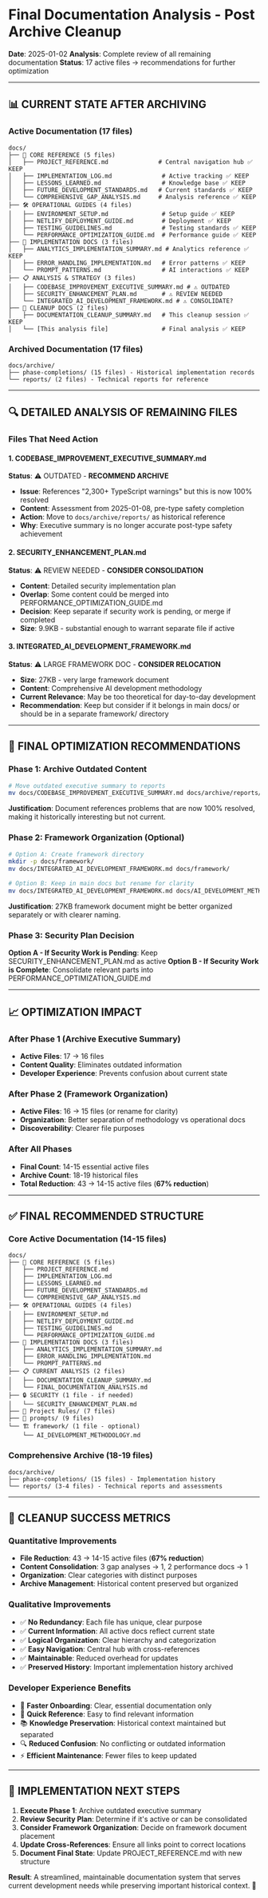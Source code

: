 # Final Documentation Analysis - Post Archive Cleanup

**Date**: 2025-01-02 **Analysis**: Complete review of all remaining
documentation **Status**: 17 active files → recommendations for further
optimization

---

## 📊 **CURRENT STATE AFTER ARCHIVING**

### **Active Documentation (17 files)**

```
docs/
├── 📖 CORE REFERENCE (5 files)
│   ├── PROJECT_REFERENCE.md              # Central navigation hub ✅ KEEP
│   ├── IMPLEMENTATION_LOG.md              # Active tracking ✅ KEEP
│   ├── LESSONS_LEARNED.md                 # Knowledge base ✅ KEEP
│   ├── FUTURE_DEVELOPMENT_STANDARDS.md   # Current standards ✅ KEEP
│   └── COMPREHENSIVE_GAP_ANALYSIS.md     # Analysis reference ✅ KEEP
├── 🛠️ OPERATIONAL GUIDES (4 files)
│   ├── ENVIRONMENT_SETUP.md               # Setup guide ✅ KEEP
│   ├── NETLIFY_DEPLOYMENT_GUIDE.md        # Deployment ✅ KEEP
│   ├── TESTING_GUIDELINES.md              # Testing standards ✅ KEEP
│   └── PERFORMANCE_OPTIMIZATION_GUIDE.md  # Performance guide ✅ KEEP
├── 🎯 IMPLEMENTATION DOCS (3 files)
│   ├── ANALYTICS_IMPLEMENTATION_SUMMARY.md # Analytics reference ✅ KEEP
│   ├── ERROR_HANDLING_IMPLEMENTATION.md   # Error patterns ✅ KEEP
│   └── PROMPT_PATTERNS.md                 # AI interactions ✅ KEEP
├── 📋 ANALYSIS & STRATEGY (3 files)
│   ├── CODEBASE_IMPROVEMENT_EXECUTIVE_SUMMARY.md # ⚠️ OUTDATED
│   ├── SECURITY_ENHANCEMENT_PLAN.md       # ⚠️ REVIEW NEEDED
│   └── INTEGRATED_AI_DEVELOPMENT_FRAMEWORK.md # ⚠️ CONSOLIDATE?
├── 📝 CLEANUP DOCS (2 files)
│   ├── DOCUMENTATION_CLEANUP_SUMMARY.md   # This cleanup session ✅ KEEP
│   └── [This analysis file]               # Final analysis ✅ KEEP
```

### **Archived Documentation (17 files)**

```
docs/archive/
├── phase-completions/ (15 files) - Historical implementation records
└── reports/ (2 files) - Technical reports for reference
```

---

## 🔍 **DETAILED ANALYSIS OF REMAINING FILES**

### **Files That Need Action**

#### **1. CODEBASE_IMPROVEMENT_EXECUTIVE_SUMMARY.md**

**Status**: ⚠️ OUTDATED - **RECOMMEND ARCHIVE**

- **Issue**: References "2,300+ TypeScript warnings" but this is now 100%
  resolved
- **Content**: Assessment from 2025-01-08, pre-type safety completion
- **Action**: Move to `docs/archive/reports/` as historical reference
- **Why**: Executive summary is no longer accurate post-type safety achievement

#### **2. SECURITY_ENHANCEMENT_PLAN.md**

**Status**: ⚠️ REVIEW NEEDED - **CONSIDER CONSOLIDATION**

- **Content**: Detailed security implementation plan
- **Overlap**: Some content could be merged into
  PERFORMANCE_OPTIMIZATION_GUIDE.md
- **Decision**: Keep separate if security work is pending, or merge if completed
- **Size**: 9.9KB - substantial enough to warrant separate file if active

#### **3. INTEGRATED_AI_DEVELOPMENT_FRAMEWORK.md**

**Status**: ⚠️ LARGE FRAMEWORK DOC - **CONSIDER RELOCATION**

- **Size**: 27KB - very large framework document
- **Content**: Comprehensive AI development methodology
- **Current Relevance**: May be too theoretical for day-to-day development
- **Recommendation**: Keep but consider if it belongs in main docs/ or should be
  in a separate framework/ directory

---

## 🎯 **FINAL OPTIMIZATION RECOMMENDATIONS**

### **Phase 1: Archive Outdated Content**

```bash
# Move outdated executive summary to reports
mv docs/CODEBASE_IMPROVEMENT_EXECUTIVE_SUMMARY.md docs/archive/reports/
```

**Justification**: Document references problems that are now 100% resolved,
making it historically interesting but not current.

### **Phase 2: Framework Organization (Optional)**

```bash
# Option A: Create framework directory
mkdir -p docs/framework/
mv docs/INTEGRATED_AI_DEVELOPMENT_FRAMEWORK.md docs/framework/

# Option B: Keep in main docs but rename for clarity
mv docs/INTEGRATED_AI_DEVELOPMENT_FRAMEWORK.md docs/AI_DEVELOPMENT_METHODOLOGY.md
```

**Justification**: 27KB framework document might be better organized separately
or with clearer naming.

### **Phase 3: Security Plan Decision**

**Option A - If Security Work is Pending**: Keep SECURITY_ENHANCEMENT_PLAN.md as
active **Option B - If Security Work is Complete**: Consolidate relevant parts
into PERFORMANCE_OPTIMIZATION_GUIDE.md

---

## 📈 **OPTIMIZATION IMPACT**

### **After Phase 1 (Archive Executive Summary)**

- **Active Files**: 17 → 16 files
- **Content Quality**: Eliminates outdated information
- **Developer Experience**: Prevents confusion about current state

### **After Phase 2 (Framework Organization)**

- **Active Files**: 16 → 15 files (or rename for clarity)
- **Organization**: Better separation of methodology vs operational docs
- **Discoverability**: Clearer file purposes

### **After All Phases**

- **Final Count**: 14-15 essential active files
- **Archive Count**: 18-19 historical files
- **Total Reduction**: 43 → 14-15 active files (**67% reduction**)

---

## ✅ **FINAL RECOMMENDED STRUCTURE**

### **Core Active Documentation (14-15 files)**

```
docs/
├── 📖 CORE REFERENCE (5 files)
│   ├── PROJECT_REFERENCE.md
│   ├── IMPLEMENTATION_LOG.md
│   ├── LESSONS_LEARNED.md
│   ├── FUTURE_DEVELOPMENT_STANDARDS.md
│   └── COMPREHENSIVE_GAP_ANALYSIS.md
├── 🛠️ OPERATIONAL GUIDES (4 files)
│   ├── ENVIRONMENT_SETUP.md
│   ├── NETLIFY_DEPLOYMENT_GUIDE.md
│   ├── TESTING_GUIDELINES.md
│   └── PERFORMANCE_OPTIMIZATION_GUIDE.md
├── 🎯 IMPLEMENTATION DOCS (3 files)
│   ├── ANALYTICS_IMPLEMENTATION_SUMMARY.md
│   ├── ERROR_HANDLING_IMPLEMENTATION.md
│   └── PROMPT_PATTERNS.md
├── 📋 CURRENT ANALYSIS (2 files)
│   ├── DOCUMENTATION_CLEANUP_SUMMARY.md
│   └── FINAL_DOCUMENTATION_ANALYSIS.md
├── 🔒 SECURITY (1 file - if needed)
│   └── SECURITY_ENHANCEMENT_PLAN.md
├── 📁 Project Rules/ (7 files)
├── 📁 prompts/ (9 files)
└── 🏗️ framework/ (1 file - optional)
    └── AI_DEVELOPMENT_METHODOLOGY.md
```

### **Comprehensive Archive (18-19 files)**

```
docs/archive/
├── phase-completions/ (15 files) - Implementation history
└── reports/ (3-4 files) - Technical reports and assessments
```

---

## 🎉 **CLEANUP SUCCESS METRICS**

### **Quantitative Improvements**

- **File Reduction**: 43 → 14-15 active files (**67% reduction**)
- **Content Consolidation**: 3 gap analyses → 1, 2 performance docs → 1
- **Organization**: Clear categories with distinct purposes
- **Archive Management**: Historical content preserved but organized

### **Qualitative Improvements**

- ✅ **No Redundancy**: Each file has unique, clear purpose
- ✅ **Current Information**: All active docs reflect current state
- ✅ **Logical Organization**: Clear hierarchy and categorization
- ✅ **Easy Navigation**: Central hub with cross-references
- ✅ **Maintainable**: Reduced overhead for updates
- ✅ **Preserved History**: Important implementation history archived

### **Developer Experience Benefits**

- 🚀 **Faster Onboarding**: Clear, essential documentation only
- 🎯 **Quick Reference**: Easy to find relevant information
- 📚 **Knowledge Preservation**: Historical context maintained but separated
- 🔍 **Reduced Confusion**: No conflicting or outdated information
- ⚡ **Efficient Maintenance**: Fewer files to keep updated

---

## 🔄 **IMPLEMENTATION NEXT STEPS**

1. **Execute Phase 1**: Archive outdated executive summary
2. **Review Security Plan**: Determine if it's active or can be consolidated
3. **Consider Framework Organization**: Decide on framework document placement
4. **Update Cross-References**: Ensure all links point to correct locations
5. **Document Final State**: Update PROJECT_REFERENCE.md with new structure

**Result**: A streamlined, maintainable documentation system that serves current
development needs while preserving important historical context. 🎯
